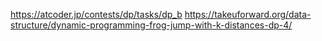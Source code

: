 https://atcoder.jp/contests/dp/tasks/dp_b
https://takeuforward.org/data-structure/dynamic-programming-frog-jump-with-k-distances-dp-4/
